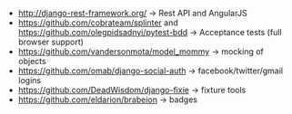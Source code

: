 * http://django-rest-framework.org/ -> Rest API and AngularJS
* https://github.com/cobrateam/splinter and https://github.com/olegpidsadnyi/pytest-bdd -> Acceptance tests (full browser support)
* https://github.com/vandersonmota/model_mommy -> mocking of objects
* https://github.com/omab/django-social-auth -> facebook/twitter/gmail logins
* https://github.com/DeadWisdom/django-fixie -> fixture tools
* https://github.com/eldarion/brabeion -> badges